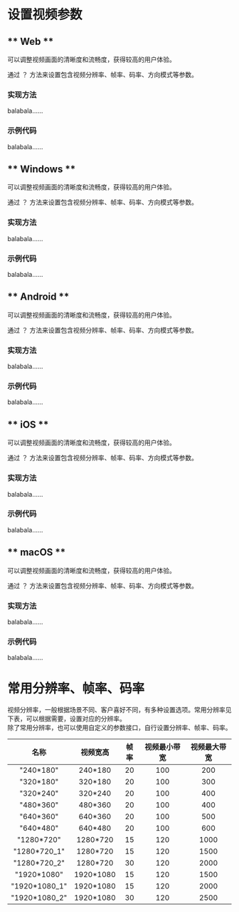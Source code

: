 # 设置视频参数

<!-- tabs:start -->

## ** Web **

可以调整视频画面的清晰度和流畅度，获得较高的用户体验。    

通过 ？ 方法来设置包含视频分辨率、帧率、码率、方向模式等参数。    

### 实现方法

balabala……    

### 示例代码

balabala……    


## ** Windows **

可以调整视频画面的清晰度和流畅度，获得较高的用户体验。    

通过 ？ 方法来设置包含视频分辨率、帧率、码率、方向模式等参数。    

### 实现方法

balabala……    

### 示例代码

balabala……  

## ** Android **

可以调整视频画面的清晰度和流畅度，获得较高的用户体验。    

通过 ？ 方法来设置包含视频分辨率、帧率、码率、方向模式等参数。    

### 实现方法

balabala……    

### 示例代码

balabala……  


## ** iOS **

可以调整视频画面的清晰度和流畅度，获得较高的用户体验。    

通过 ？ 方法来设置包含视频分辨率、帧率、码率、方向模式等参数。    

### 实现方法

balabala……    

### 示例代码

balabala……  

## ** macOS **

可以调整视频画面的清晰度和流畅度，获得较高的用户体验。    

通过 ？ 方法来设置包含视频分辨率、帧率、码率、方向模式等参数。    

### 实现方法

balabala……    

### 示例代码

balabala……  

<!-- tabs:end -->

# 常用分辨率、帧率、码率

视频分辨率，一般根据场景不同、客户喜好不同，有多种设置选项。常用分辨率见下表，可以根据需要，设置对应的分辨率。    
除了常用分辨率，也可以使用自定义的参数接口，自行设置分辨率、帧率、码率。    

名称 | 视频宽高 | 帧率 | 视频最小带宽 | 视频最大带宽
:-: | :-: | :-: | :-: | :-:
"240\*180" | 240\*180 | 20 | 100 | 200
"320\*180" | 320\*180 | 20 | 100 | 300
"320\*240" | 320\*240 | 20 | 100 | 400
"480\*360" | 480\*360 | 20 | 100 | 400
"640\*360" | 640\*360 | 20 | 100 | 500
"640\*480" | 640\*480 | 20 | 100 | 600
"1280\*720" | 1280\*720 | 15 | 120 | 1000
"1280\*720_1" | 1280\*720 | 15 | 120 | 1500
"1280\*720_2" | 1280\*720 | 30 | 120 | 2000
"1920\*1080" | 1920\*1080 | 15 | 120 | 1500
"1920\*1080_1" | 1920\*1080 | 15 | 120 | 2000
"1920\*1080_2" | 1920\*1080 | 30 | 120 | 2500


